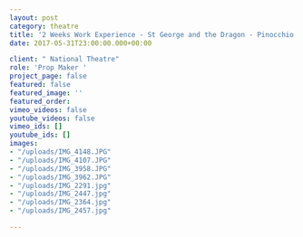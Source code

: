 ```yaml
---
layout: post
category: theatre
title: '2 Weeks Work Experience - St George and the Dragon - Pinocchio '
date: 2017-05-31T23:00:00.000+00:00

client: " National Theatre"
role: 'Prop Maker '
project_page: false
featured: false
featured_image: ''
featured_order: 
vimeo_videos: false
youtube_videos: false
vimeo_ids: []
youtube_ids: []
images:
- "/uploads/IMG_4148.JPG"
- "/uploads/IMG_4107.JPG"
- "/uploads/IMG_3958.JPG"
- "/uploads/IMG_3962.JPG"
- "/uploads/IMG_2291.jpg"
- "/uploads/IMG_2447.jpg"
- "/uploads/IMG_2364.jpg"
- "/uploads/IMG_2457.jpg"

---
```


